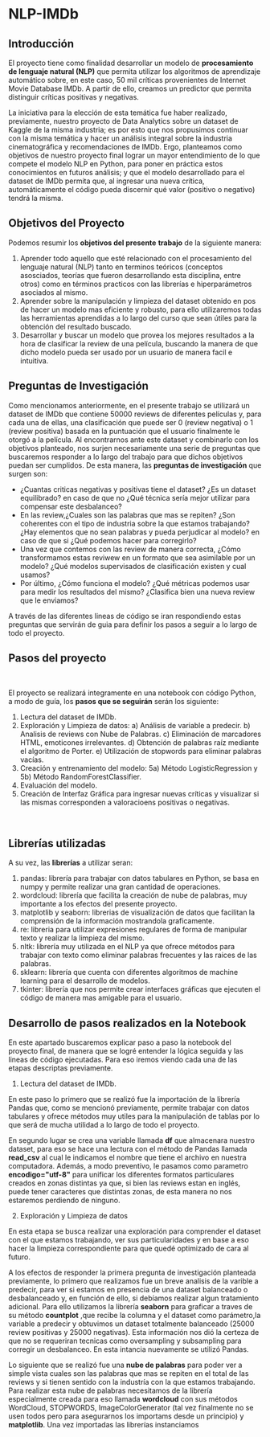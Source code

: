# NLP-IMDb


## Introducción

El proyecto tiene como finalidad desarrollar un modelo de **procesamiento de lenguaje natural (NLP)** que permita utilizar los algoritmos de aprendizaje automático sobre, en este caso, 50 mil críticas provenientes de Internet Movie Database IMDb. A partir de ello, creamos un predictor que permita distinguir críticas positivas y negativas.

La iniciativa para la elección de esta temática fue haber realizado, previamente, nuestro proyecto de Data Analytics sobre un dataset de Kaggle de la misma industria; es por esto que nos propusimos continuar con la misma temática y hacer un análisis integral sobre la industria cinematográfica y recomendaciones de IMDb. Ergo, planteamos como objetivos de nuestro proyecto final lograr un mayor entendimiento de lo que compete el modelo NLP en Python, para poner en práctica estos conocimientos en futuros análisis; y que el modelo desarrollado para el dataset de IMDb permita que, al ingresar una nueva crítica, automáticamente el código pueda discernir qué valor (positivo o negativo) tendrá la misma.

## Objetivos del Proyecto

Podemos resumir los **objetivos del presente** **trabajo** de la siguiente manera:


1) Aprender todo aquello que esté relacionado con el procesamiento del lenguaje natural (NLP) tanto en terminos teóricos (conceptos asosciados, teorías que fueron desarrollando esta disciplina, entre otros) como en términos practicos con las librerías e hiperparámetros asociados al mismo.
2) Aprender sobre la manipulación y limpieza del dataset obtenido en pos de hacer un modelo mas eficiente y robusto, para ello utilizaremos todas las herramientas aprendidas a lo largo del curso que sean útiles para la obtención del resultado buscado.
3) Desarrollar y buscar un modelo que provea los mejores resultados a la hora de clasificar la review de una película, buscando la manera de que dicho modelo pueda ser usado por un usuario de manera facil e intuitiva.


## Preguntas de Investigación

Como mencionamos anteriormente, en el presente trabajo se utilizará un dataset de IMDb que contiene 50000 reviews de diferentes películas y, para cada una de ellas, una clasificación que puede ser 0 (review negativa) o 1 (review positiva) basada en la puntuación que el usuario finalmente le otorgó a la película. Al encontrarnos ante este dataset y combinarlo con los objetivos planteado, nos surjen necesariamente una serie de preguntas que buscaremos responder a lo largo del trabajo para que dichos objetivos puedan ser cumplidos. De esta manera, las **preguntas de investigación** que surgen son:

- ¿Cuantas criticas negativas y positivas tiene el dataset? ¿Es un dataset equilibrado? en caso de que no ¿Qué técnica sería mejor utilizar para compensar este desbalanceo?
- En las review,¿Cuales son las palabras que mas se repiten? ¿Son coherentes con el tipo de industria sobre la que estamos trabajando? ¿Hay elementos que no sean palabras y pueda perjudicar al modelo? en caso de que si ¿Qué podemos hacer para corregirlo?
- Una vez que contemos con las review de manera correcta, ¿Cómo transformamos estas reviwew en un formato que sea asimilable por un modelo? ¿Qué modelos supervisados de clasificación existen y cual usamos? 
- Por último, ¿Cómo funciona el modelo? ¿Qué métricas podemos usar para medir los resultados del mismo? ¿Clasifica bien una nueva review que le enviamos?

A través de las diferentes lineas de código se iran respondiendo estas preguntas que servirán de guia para definir los pasos a seguir a lo largo de todo el proyecto.

## Pasos del proyecto

<br>

El proyecto se realizará integramente en una notebook con código Python, a modo de guía, los **pasos que se seguirán** serán los siguiente: 

1) Lectura del dataset de IMDb.
2) Exploración y Limpieza de datos: 
        a) Análisis de variable a predecir.
        b) Analisis de reviews con Nube de Palabras.
        c) Eliminación de marcadores HTML, emoticones irrelevantes.
        d) Obtención de palabras raíz mediante el algoritmo de Porter.
        e) Utilización de stopwords para eliminar palabras vacías.
3) Creación y entrenamiento del modelo: 5a) Método LogisticRegression y 5b) Método RandomForestClassifier.
4) Evaluación del modelo.
5) Creación de Interfaz Gráfica para ingresar nuevas críticas y visualizar si las mismas corresponden a valoracioens positivas o negativas.

<br>

## Librerías utilizadas

A su vez, las **librerías** a utilizar seran:
1) pandas: librería para trabajar con datos tabulares en Python, se basa en numpy y permite realizar una gran cantidad de operaciones.
2) wordcloud: librería que facilita la creación de nube de palabras, muy importante a los efectos del presente proyecto.
3) matplotlib y seaborn: librerias de visualización de datos que facilitan la comprensión de la información mostrandola graficamente.
4) re: libreria para utilizar expresiones regulares de forma de manipular texto y realizar la limpieza del mismo.
5) nltk: librería muy utilizada en el NLP ya que ofrece métodos para trabajar con texto como eliminar palabras frecuentes y las raices de las palabras.
6) sklearn: librería que cuenta con diferentes algoritmos de machine learning para el desarrollo de modelos.
7) tkinter: librería que nos permite crear interfaces gráficas que ejecuten el código de manera mas amigable para el usuario.


## Desarrollo de pasos realizados en la Notebook

En este apartado buscaremos explicar paso a paso la notebook del proyecto final, de manera que se logré entender la lógica seguida y las lineas de código ejecutadas. Para eso iremos viendo cada una de las etapas descriptas previamente. 

1) Lectura del dataset de IMDb.

En este paso lo primero que se realizó fue la importación de la librería Pandas que, como se mencionó previamente, permite trabajar con datos tabulares y ofrece métodos muy utiles para la manipulación de tablas por lo que será de mucha utilidad a lo largo de todo el proyecto. 

En segundo lugar se crea una variable llamada **df** que almacenara nuestro dataset, para eso se hace una lectura con el método de Pandas llamada **read_csv** al cual le indicamos el nombre que tiene el archivo en nuestra computadora. Además, a modo preventivo, le pasamos como parametro **encodigo="utf-8"** para unificar los diferentes formatos particulares creados en zonas distintas ya que, si bien las reviews estan en inglés, puede tener caracteres que distintas zonas, de esta manera no nos estaremos perdiendo de ninguno.

2) Exploración y Limpieza de datos

En esta etapa se busca realizar una exploración para comprender el dataset con el que estamos trabajando, ver sus particularidades y en base a eso hacer la limpieza correspondiente para que quedé optimizado de cara al futuro.

A los efectos de responder la primera pregunta de investigación planteada previamente, lo primero que realizamos fue un breve analisis de la varible a predecir, para ver si estamos en presencia de una dataset balanceado o desbalanceado y, en función de ello, si debíamos realizar algun tratamiento adicional. Para ello utilizamos la librería **seaborn** para graficar a traves de su método **countplot** ,que recibe la columna y el dataset como parámetro,la variable a predecir y obtuvimos un dataset totalmente balanceado (25000 review positivas y 25000 negativas). Esta información nos dió la certeza de que no se requeriran tecnicas como oversampling y subsampling para corregir un desbalanceo. En esta intancia nuevamente se utilizó Pandas.

Lo siguiente que se realizó fue una **nube de palabras** para poder ver a simple vista cuales son las palabras que mas se repiten en el total de las reviews y si tienen sentido con la industría con la que estamos trabajando. Para realizar esta nube de palabras necesitamos de la librería especialmente creada para eso llamada **wordcloud** con sus métodos WordCloud, STOPWORDS, ImageColorGenerator (tal vez finalmente no se usen todos pero para asegurarnos los importams desde un principio) y **matplotlib**. Una vez importadas las librerías instanciamos 




